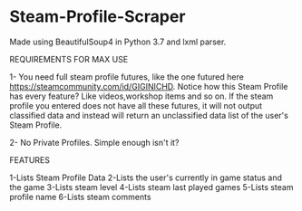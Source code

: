 # Steam-Profile-Scraper
Made using BeautifulSoup4 in Python 3.7 and lxml parser.

REQUIREMENTS FOR MAX USE

1- You need full steam profile futures, like the one futured here https://steamcommunity.com/id/GIGINICHD. Notice how this Steam Profile has every feature? Like videos,workshop items and so on. If the steam profile you entered does not have all these futures, it will not output classified data and instead will return an unclassified data list of the user's Steam Profile.

2- No Private Profiles. Simple enough isn't it?

FEATURES

1-Lists Steam Profile Data
  2-Lists the user's currently in game status and the game
3-Lists steam level
4-Lists steam last played games
5-Lists steam profile name
6-Lists steam comments
